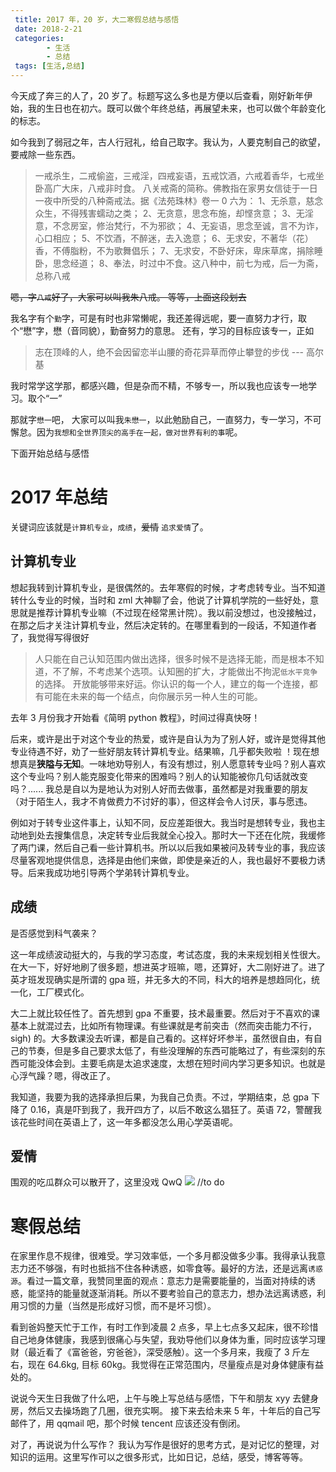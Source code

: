```yaml
---
 title: 2017 年，20 岁，大二寒假总结与感悟
 date: 2018-2-21
 categories: 
		- 生活
		- 总结
 tags: [生活,总结]
---
```


今天成了奔三的人了，20 岁了。标题写这么多也是方便以后查看，刚好新年伊始，我的生日也在初六。既可以做个年终总结，再展望未来，也可以做个年龄变化的标志。
<!-- more -->
如今我到了弱冠之年，古人行冠礼，给自己取字。我认为，人要克制自己的欲望，要戒除一些东西。

>一戒杀生，二戒偷盗，三戒淫，四戒妄语，五戒饮酒，六戒着香华，七戒坐卧高广大床，八戒非时食。 八关戒斋的简称。佛教指在家男女信徒于一日一夜中所受的八种斋戒法。据《法苑珠林》卷一 0 六为： 1、无杀意，慈念众生，不得残害蠕动之类； 2、无贪意，思念布施，却悭贪意； 3、无淫意，不念房室，修治梵行，不为邪欲； 4、无妄语，思念至诚，言不为诈，心口相应； 5、不饮酒，不醉迷，去入逸意； 6、无求安，不著华（花）香，不傅脂粉，不为歌舞倡乐； 7、无求安，不卧好床，卑床草席，捐除睡卧，思念经道； 8、奉法，时过中不食。这八种中，前七为戒，后一为斋，总称八戒

~~嗯，字`八戒`好了，大家可以叫我朱八戒。 等等，上面这段划去~~

我名字有个`勤`字，可是有时也非常懒呢，我还差得远呢，要一直努力才行，取个“懋”字，懋（音同貌），勤奋努力的意思。
还有，学习的目标应该专一，正如
>志在顶峰的人，绝不会因留恋半山腰的奇花异草而停止攀登的步伐  --- 高尔基

我时常学这学那，都感兴趣，但是杂而不精，不够专一，所以我也应该专一地学习。取个“一”

那就字`懋一`吧， 大家可以叫我`朱懋一`，以此勉励自己，一直努力，专一学习，不可懈怠。因为`我想和全世界顶尖的高手在一起，做对世界有利的事`呢。

下面开始总结与感悟

# 2017 年总结
关键词应该就是`计算机专业`，`成绩`，~~爱情~~ `追求爱情`了。

## 计算机专业
想起我转到计算机专业，是很偶然的。去年寒假的时候，才考虑转专业。当不知道转什么专业的时候，当时和 zml 大神聊了会，他说了计算机学院的一些好处，意思就是推荐计算机专业嘛（不过现在经常黑计院）。我以前没想过，也没接触过，在那之后才关注计算机专业，然后决定转的。在哪里看到的一段话，不知道作者了，我觉得写得很好
>人只能在自己认知范围内做出选择，很多时候不是选择无能，而是根本不知道，不了解，不考虑某个选项。认知圈的扩大，才能做出不拘泥`低水平竞争`的选择。
开放能够带来好运。你认识的每一个人，建立的每一个连接，都有可能在未来的每一个结点，向你展示另一种人生的可能。

去年 3 月份我才开始看《简明 python 教程》，时间过得真快呀！

后来，或许是出于对这个专业的热爱，或许是自认为为了别人好，或许是觉得其他专业待遇不好，劝了一些好朋友转计算机专业。结果嘛，几乎都失败啦 ！现在想想真是**狭隘与无知**。一味地劝导别人，有没有想过，别人愿意转专业吗？别人喜欢这个专业吗？别人能克服变化带来的困难吗？别人的认知能被你几句话就改变吗？...... 我总是自以为是地认为对别人好而去做事，虽然都是对我重要的朋友（对于陌生人，我才不肯做费力不讨好的事），但这样会令人讨厌，事与愿违。

例如对于转专业这件事上，认知不同，反应差距很大。我当时是想转专业，我也主动地到处去搜集信息，决定转专业后我就全心投入。那时大一下还在化院，我缓修了两门课，然后自己看一些计算机书。所以以后我如果被问及转专业的事，我应该尽量客观地提供信息，选择是由他们来做，即使是亲近的人，我也最好不要极力诱导。后来我成功地引导两个学弟转计算机专业。

## 成绩
是否感觉到科气袭来？

这一年成绩波动挺大的，与我的学习态度，考试态度，我的未来规划相关性很大。在大一下，好好地刷了很多题，想进英才班嘛，嗯，还算好，大二刚好进了。进了英才班发现确实是所谓的 gpa 班，并无多大的不同，科大的培养是想趋同化，统一化，工厂模式化。

大二上就比较任性了。首先想到 gpa 不重要，技术最重要。然后对于不喜欢的课基本上就混过去，比如所有物理课。有些课就是考前突击（然而突击能力不行，sigh) 的。大多数课没去听课，都是自己看的。这样好坏参半，虽然很自由，有自己的节奏，但是多自己要求太低了，有些没理解的东西可能略过了，有些深刻的东西可能没体会到。主要毛病是太追求速度，太想在短时间内学习更多知识。也就是心浮气躁？嗯，得改正了。

我知道，我要为我的选择承担后果，为我自己负责。不过，学期结束，总 gpa 下降了 0.16，真是吓到我了，我开四方了，以后不敢这么猖狂了。英语 72，警醒我该花些时间在英语上了，这一年多都没怎么用心学英语呢。

## 爱情
围观的吃瓜群众可以散开了，这里没戏 QwQ
![](../uploads/pic/shy.gif)
//to do


# 寒假总结
在家里作息不规律，很难受。学习效率低，一个多月都没做多少事。我得承认我意志力还不够强，有时也抵挡不住各种诱惑，如零食等。最好的方法，还是远离`诱惑源`。看过一篇文章，我赞同里面的观点：意志力是需要能量的，当面对持续的诱惑，能坚持的能量就逐渐消耗。所以不要考验自己的意志力，想办法远离诱惑，利用习惯的力量（当然是形成好习惯，而不是坏习惯）。

看到爸妈整天忙于工作，有时工作到凌晨 2 点多，早上七点多又起床，很不珍惜自己地身体健康，我感到很痛心与失望，我劝导他们以身体为重，同时应该学习理财（最近看了《富爸爸，穷爸爸》，深受感触）。这一个多月来，我瘦了 3 斤左右，现在 64.6kg, 目标 60kg。我觉得在正常范围内，尽量瘦点是对身体健康有益处的。



说说今天生日我做了什么吧，上午与晚上写总结与感悟，下午和朋友 xyy 去健身房，然后又去操场跑了几圈，很充实啊。
接下来去给未来 5 年，十年后的自己写邮件了，用 qqmail 吧，那个时候 tencent 应该还没有倒闭。


对了，再说说为什么写作？ 我认为写作是很好的思考方式，是对记忆的整理，对知识的运用。这里写作可以之很多形式，比如日记，总结，感受，博客等等。
